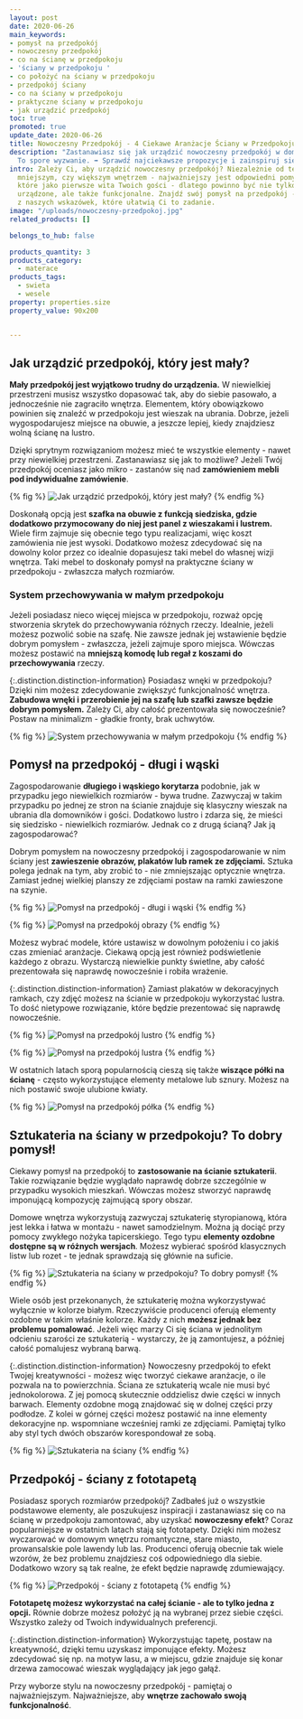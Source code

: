 ```yaml
---
layout: post
date: 2020-06-26
main_keywords:
- pomysł na przedpokój
- nowoczesny przedpokój
- co na ścianę w przedpokoju
- 'ściany w przedpokoju '
- co położyć na ściany w przedpokoju
- przedpokój ściany
- co na ściany w przedpokoju
- praktyczne ściany w przedpokoju
- jak urządzić przedpokój
toc: true
promoted: true
update_date: 2020-06-26
title: Nowoczesny Przedpokój - 4 Ciekawe Aranżacje Ściany w Przedpokoju
description: "Zastanawiasz się jak urządzić nowoczesny przedpokój w domu? \U0001F3E0
  To spore wyzwanie. ➡️ Sprawdź najciekawsze propozycje i zainspiruj się."
intro: Zależy Ci, aby urządzić nowoczesny przedpokój? Niezależnie od tego, czy dysponujesz
  mniejszym, czy większym wnętrzem - najważniejszy jest odpowiedni pomysł. To pomieszczenie,
  które jako pierwsze wita Twoich gości - dlatego powinno być nie tylko estetycznie
  urządzone, ale także funkcjonalne. Znajdź swój pomysł na przedpokój - skorzystaj
  z naszych wskazówek, które ułatwią Ci to zadanie.
image: "/uploads/nowoczesny-przedpokoj.jpg"
related_products: []

belongs_to_hub: false

products_quantity: 3
products_category:
  - materace
products_tags: 
  - swieta
  - wesele
property: properties.size
property_value: 90x200


---
```

## Jak urządzić przedpokój, który jest mały?

**Mały przedpokój jest wyjątkowo trudny do urządzenia.** W niewielkiej przestrzeni musisz wszystko dopasować tak, aby do siebie pasowało, a jednocześnie nie zagraciło wnętrza. Elementem, który obowiązkowo powinien się znaleźć w przedpokoju jest wieszak na ubrania. Dobrze, jeżeli wygospodarujesz miejsce na obuwie, a jeszcze lepiej, kiedy znajdziesz wolną ścianę na lustro.

Dzięki sprytnym rozwiązaniom możesz mieć te wszystkie elementy - nawet przy niewielkiej przestrzeni. Zastanawiasz się jak to możliwe? Jeżeli Twój przedpokój oceniasz jako mikro - zastanów się nad **zamówieniem mebli pod indywidualne zamówienie**.

{% fig %}
![Jak urządzić przedpokój, który jest mały?](/uploads/nowoczesny-przedpokoj.jpg "Jak urządzić przedpokój, który jest mały?")
{% endfig %}

Doskonałą opcją jest **szafka na obuwie z funkcją siedziska, gdzie dodatkowo przymocowany do niej jest panel z wieszakami i lustrem.** Wiele firm zajmuje się obecnie tego typu realizacjami, więc koszt zamówienia nie jest wysoki. Dodatkowo możesz zdecydować się na dowolny kolor przez co idealnie dopasujesz taki mebel do własnej wizji wnętrza. Taki mebel to doskonały pomysł na praktyczne ściany w przedpokoju - zwłaszcza małych rozmiarów.

### System przechowywania w małym przedpokoju

Jeżeli posiadasz nieco więcej miejsca w przedpokoju, rozważ opcję stworzenia skrytek do przechowywania różnych rzeczy. Idealnie, jeżeli możesz pozwolić sobie na szafę. Nie zawsze jednak jej wstawienie będzie dobrym pomysłem - zwłaszcza, jeżeli zajmuje sporo miejsca. Wówczas możesz postawić na **mniejszą komodę lub regał z koszami do przechowywania** rzeczy.

{:.distinction.distinction-information}
Posiadasz wnęki w przedpokoju? Dzięki nim możesz zdecydowanie zwiększyć funkcjonalność wnętrza. **Zabudowa wnęki i przerobienie jej na szafę lub szafki zawsze będzie dobrym pomysłem.** Zależy Ci, aby całość prezentowała się nowocześnie? Postaw na minimalizm - gładkie fronty, brak uchwytów.

{% fig %}
![System przechowywania w małym przedpokoju](/uploads/nowoczesny-przedpokoj.jpg "System przechowywania w małym przedpokoju")
{% endfig %}

## Pomysł na przedpokój - długi i wąski

Zagospodarowanie **długiego i wąskiego korytarza** podobnie, jak w przypadku jego niewielkich rozmiarów - bywa trudne. Zazwyczaj w takim przypadku po jednej ze stron na ścianie znajduje się klasyczny wieszak na ubrania dla domowników i gości. Dodatkowo lustro i zdarza się, że mieści się siedzisko - niewielkich rozmiarów. Jednak co z drugą ścianą? Jak ją zagospodarować?

Dobrym pomysłem na nowoczesny przedpokój i zagospodarowanie w nim ściany jest **zawieszenie obrazów, plakatów lub ramek ze zdjęciami.** Sztuka polega jednak na tym, aby zrobić to - nie zmniejszając optycznie wnętrza. Zamiast jednej wielkiej planszy ze zdjęciami postaw na ramki zawieszone na szynie.

{% fig %}
![Pomysł na przedpokój - długi i wąski](/uploads/nowoczesny-przedpokoj.jpg "Pomysł na przedpokój - długi i wąski")
{% endfig %}

{% fig %}
![Pomysł na przedpokój obrazy](/uploads/nowoczesny-przedpokoj.jpg "Pomysł na przedpokój obrazy")
{% endfig %}

Możesz wybrać modele, które ustawisz w dowolnym położeniu i co jakiś czas zmieniać aranżacje. Ciekawą opcją jest również podświetlenie każdego z obrazu. Wystarczą niewielkie punkty świetlne, aby całość prezentowała się naprawdę nowocześnie i robiła wrażenie.

{:.distinction.distinction-information}
Zamiast plakatów w dekoracyjnych ramkach, czy zdjęć możesz na ścianie w przedpokoju wykorzystać lustra. To dość nietypowe rozwiązanie, które będzie prezentować się naprawdę nowocześnie.

{% fig %}
![Pomysł na przedpokój lustro](/uploads/nowoczesny-przedpokoj.jpg "Pomysł na przedpokój lustro")
{% endfig %}

{% fig %}
![Pomysł na przedpokój lustra](/uploads/nowoczesny-przedpokoj.jpg "Pomysł na przedpokój lustra")
{% endfig %}

W ostatnich latach sporą popularnością cieszą się także **wiszące półki na ścianę** - często wykorzystujące elementy metalowe lub sznury. Możesz na nich postawić swoje ulubione kwiaty.

{% fig %}
![Pomysł na przedpokój półka](/uploads/nowoczesny-przedpokoj.jpg "Pomysł na przedpokój półka")
{% endfig %}

## Sztukateria na ściany w przedpokoju? To dobry pomysł!

Ciekawy pomysł na przedpokój to **zastosowanie na ścianie sztukaterii**. Takie rozwiązanie będzie wyglądało naprawdę dobrze szczególnie w przypadku wysokich mieszkań. Wówczas możesz stworzyć naprawdę imponującą kompozycję zajmującą spory obszar.

Domowe wnętrza wykorzystują zazwyczaj sztukaterię styropianową, która jest lekka i łatwa w montażu - nawet samodzielnym. Można ją dociąć przy pomocy zwykłego nożyka tapicerskiego. Tego typu **elementy ozdobne dostępne są w różnych wersjach**. Możesz wybierać spośród klasycznych listw lub rozet - te jednak sprawdzają się głównie na suficie.

{% fig %}
![Sztukateria na ściany w przedpokoju? To dobry pomysł!](/uploads/nowoczesny-przedpokoj.jpg "Sztukateria na ściany w przedpokoju? To dobry pomysł!")
{% endfig %}

Wiele osób jest przekonanych, że sztukaterię można wykorzystywać wyłącznie w kolorze białym. Rzeczywiście producenci oferują elementy ozdobne w takim właśnie kolorze. Każdy z nich **możesz jednak bez problemu pomalować**. Jeżeli więc marzy Ci się ściana w jednolitym odcieniu szarości ze sztukaterią - wystarczy, że ją zamontujesz, a później całość pomalujesz wybraną barwą.

{:.distinction.distinction-information}
Nowoczesny przedpokój to efekt Twojej kreatywności - możesz więc tworzyć ciekawe aranżacje, o ile pozwala na to powierzchnia. Ściana ze sztukaterią wcale nie musi być jednokolorowa. Z jej pomocą skutecznie oddzielisz dwie części w innych barwach. Elementy ozdobne mogą znajdować się w dolnej części przy podłodze. Z kolei w górnej części możesz postawić na inne elementy dekoracyjne np. wspomniane wcześniej ramki ze zdjęciami. Pamiętaj tylko aby styl tych dwóch obszarów korespondował ze sobą.

{% fig %}
![Sztukateria na ściany](/uploads/nowoczesny-przedpokoj.jpg "Sztukateria na ściany")
{% endfig %}

## Przedpokój - ściany z fototapetą

Posiadasz sporych rozmiarów przedpokój? Zadbałeś już o wszystkie podstawowe elementy, ale poszukujesz inspiracji i zastanawiasz się co na ścianę w przedpokoju zamontować, aby uzyskać **nowoczesny efekt**? Coraz popularniejsze w ostatnich latach stają się fototapety. Dzięki nim możesz wyczarować w domowym wnętrzu romantyczne, stare miasto, prowansalskie pole lawendy lub las. Producenci oferują obecnie tak wiele wzorów, że bez problemu znajdziesz coś odpowiedniego dla siebie. Dodatkowo wzory są tak realne, że efekt będzie naprawdę zdumiewający.

{% fig %}
![Przedpokój - ściany z fototapetą](/uploads/nowoczesny-przedpokoj.jpg "Przedpokój - ściany z fototapetą")
{% endfig %}

**Fototapetę możesz wykorzystać na całej ścianie - ale to tylko jedna z opcji.** Równie dobrze możesz położyć ją na wybranej przez siebie części. Wszystko zależy od Twoich indywidualnych preferencji.

{:.distinction.distinction-information}
Wykorzystując tapetę, postaw na kreatywność, dzięki temu uzyskasz imponujące efekty. Możesz zdecydować się np. na motyw lasu, a w miejscu, gdzie znajduje się konar drzewa zamocować wieszak wyglądający jak jego gałąź.

Przy wyborze stylu na nowoczesny przedpokój - pamiętaj o najważniejszym. Najważniejsze, aby **wnętrze zachowało swoją funkcjonalność**.